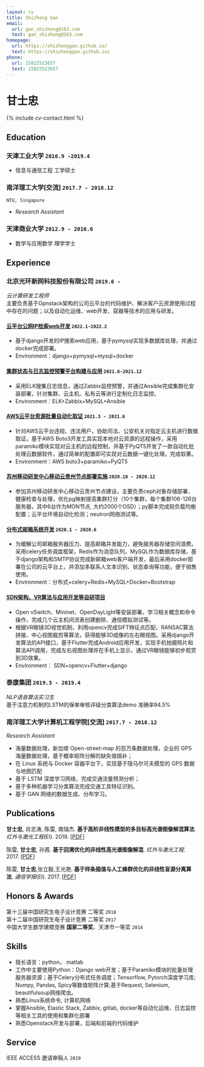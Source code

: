 ```yaml
---
layout: cv
title: Shizhong Gan
email:
  url: gan_shizhong@163.com
  text: gan_shizhong@163.com
homepage:
  url: https://shizhonggan.github.io/
  text: https://shizhonggan.github.io/
phone:
  url: 15822523657
  text: 15822523657
---
```


# **甘士忠**

<!--
include contact information from the front matter
Supported arguments:
    - homepage: url, text
    - phone
    - email
-->

{% include cv-contact.html %}

## Education

### **天津工业大学** `2016.9 -2019.4`

- 信息与通信工程 工学硕士

### **南洋理工大学[交流]** `2017.7 - 2018.12`

```
NTU, Singapore
```

- _Research Assistant_  

### **天津商业大学** `2012.9 - 2016.6`

- 数学与应用数学 理学学士

## Experience

### **北京光环新网科技股份有限公司** `2019.6 -`

_云计算研发工程师_<br>
主要负责基于Opnstack架构的公司云平台的代码维护、解决客户云资源使用过程中存在的问题；以及自动化运维、web开发、容器等技术的应用与研发。

#### [云平台公网IP检索web开发]() `2022.1-2022.2`

- 基于django开发的IP搜索web应用，基于pymysql实现多数据库处理，并通过docker完成部署。
- Environment：django+pymysql+mysql+docker
 
#### [集群状态与日志监控预警平台构建与应用]() `2021.6-2021.12`

- 采用ELK搜集日志信息，通过Zabbix监控预警，并通过Ansible完成集群化安装部署，针对集群、云主机、私有云等进行定制化日志监控。
- Environment：ELK+Zabbix+MySQL+Ansible

#### [AWS云平台资源批量自动化取证]() `2021.3 - 2021.6`

- 针对AWS云平台违规、违法用户，协助司法、公安机关对指定云主机进行数据取证，基于AWS Boto3开发工具实现本地对云资源的远程操作，采用paramiko模块实现对云主机的远程控制，并基于PyQT5开发了一款自动化批处理云数据软件，通过简单的配置即可实现对云数据一键化处理。完成软著。
- Environment：AWS boto3+paramiko+PyQT5
  
#### [苏州移动研发中心移动云贵州节点部署实施]() `2020.10 - 2020.12` 

- 参加苏州移动研发中心移动云贵州节点建设，主要负责ceph对象存储部署、健康检查与处理，优化pg映射提高集群打分（10个集群，每个集群106-126台服务器，其中6台作为MON节点, 大约2000个OSD）；py脚本完成软负载均衡配置；云平台环境自动化检测；neutron网络测试等。

#### [分布式邮箱系统开发]() `2020.1 - 2020.6` 

- 为缓解公司邮箱服务器压力、提高邮箱并发能力，避免服务器存储空间浪费。采用celery任务调度框架，Redis作为消息队列，MySQL作为数据库存储，基于django架构和SMTP协议完成新邮箱web客户端开发，最后采用docker部署在公司的云平台上，并添加多联系人文本识别、状态查询等功能，便于销售使用。
- Environment：分布式+celery+Redis+MySQL+Docker+Bootstrap

#### [SDN架构、VR算法与应用开发等自研项目]()

- Open vSwitch、Mininet、OpenDayLight等安装部署，学习相关概念和命令操作，完成几个云主机间流表创建删除、通信模拟测试等。
- 根据VR眼镜3D视觉机制，利用opencv完成SIFT特征点匹配、RANSAC算法拼接、中心视图裁剪等算法，获得能够3D成像的左右眼视图。采用django开发算法的API接口，基于Flutter完成Android应用开发，实现手机拍摄照片和算法API调用，完成左右视图处理并在手机上显示，通过VR眼镜能够初步观赏到3D效果。
- Environment： SDN+opencv+Flutter+django

### **泰康集团** `2019.3 - 2019.4`
_NLP语音算法实习生_<br>
基于注意力机制的LSTM的保单审核评级分类算法demo 准确率94.5%

### **南洋理工大学计算机工程学院[交流]** `2017.7 - 2018.12`

_Research Assistant_<br>
- 海量数据处理，新加坡 Open-street-map 的百万条数据处理，企业的 GPS 海量数据处理，基于概率矩阵分解的缺失值插补；
- 在 Linux 系统与 Docker 容器平台下，实现基于隐马尔可夫模型的 GPS 数据与地图匹配
- 基于 LSTM 深度学习网络，完成交通流量预测分析；
- 基于多种机器学习分类算法完成交通工具特征识别。
- 基于 GAN 网络的数据生成、分布学习。

## Publications

**甘士忠**, 肖志涛, 陈雷, 南瑞杰. **基于高阶非线性模型的多目标高光谱图像解混算法**.  _红外与激光工程_(EI). 2019.  [[PDF](http://www.irla.cn/cn/article/doi/10.3788/IRLA201948.1026002)]

陈雷,  **甘士忠**,  孙茜. **基于回溯优化的非线性高光谱图像解混**.  _红外与激光工程_. 2017.  [[PDF](http://www.irla.cn/article/app/id/3126/cn/article/doi/10.3788/IRLA201746.0638001)]

陈雷, **甘士忠**,张立毅,王光艳. **基于样条插值与人工蜂群优化的非线性盲源分离算法**. _通信学报_(EI). 2017. [[PDF](http://www.infocomm-journal.com/txxb/CN/10.11959/j.issn.1000-436x.2017147)]

## Honors & Awards

第十三届中国研究生电子设计竞赛 二等奖 `2018` <br>
第十二届中国研究生电子设计竞赛 二等奖 `2017` <br>
中国大学生数学建模竞赛 **国家二等奖**、天津市一等奖 `2014` <br>

## Skills

- 擅长语言：python， matlab<br>
- 工作中主要使用Python：Django web开发；基于Paramiko模块的批量处理服务器资源；基于Celery分布式任务调度；Tensorflow, Pytorch深度学习库; Numpy, Pandas, Spicy等数值矩阵计算;基于Request, Selenium, beautifulsoup网络爬虫。<br>
- 熟悉Linux系统命令, 计算机网络<br>
- 掌握Ansible, Elastic Stack, Zabbix, gitlab, docker等自动化运维、日志监控等相关工具的使用和集群化部署<br>
- 熟悉Openstack开发与部署，后端和前端的代码维护<br>

## Service

IEEE ACCESS 邀请审稿人 `2019` <br>

<!-- ### Footer

Last updated: May 2022 -->
